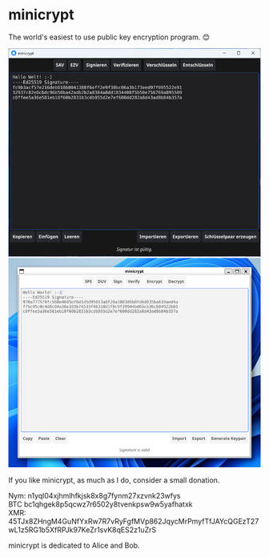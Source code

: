 # minicrypt

The world's easiest to use public key encryption program. 😊


![minicrypt German Version Windows with dark theme](img/minicrypt-de.png)
![minicrypt English Version Linux with light theme](img/minicrypt-en.png)

If you like minicrypt, as much as I do, consider a small donation.  

Nym: n1yql04xjhmlhfkjsk8x8g7fynm27xzvnk23wfys  
BTC  bc1qhgek8p5qcwz7r6502y8tvenkpsw9w5yafhatxk   
XMR: 45TJx8ZHngM4GuNfYxRw7R7vRyFgfMVp862JqycMrPmyfTfJAYcQGEzT27wL1z5RG1b5XfRPJk97KeZr1svK8qES2z1uZrS

minicrypt is dedicated to Alice and Bob.



